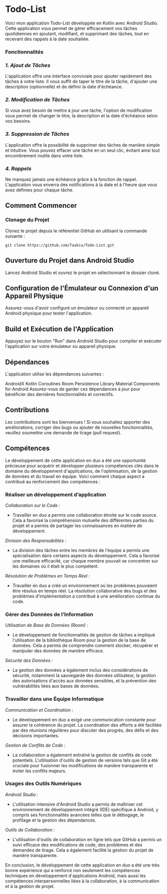 # Todo-List

Voici mon application Todo-List développée en Kotlin avec Android Studio. Cette application vous permet de gérer efficacement vos tâches quotidiennes en ajoutant, modifiant, et supprimant des tâches, tout en recevant des rappels à la date souhaitée.

### Fonctionnalités

### _1. Ajout de Tâches_
L'application offre une interface conviviale pour ajouter rapidement des tâches à votre liste. Il vous suffit de taper le titre de la tâche, d'ajouter une description (optionnelle) et de définir la date d'échéance.

### _2. Modification de Tâches_
Si vous avez besoin de mettre à jour une tâche, l'option de modification vous permet de changer le titre, la description et la date d'échéance selon vos besoins.

### _3. Suppression de Tâches_
L'application offre la possibilité de supprimer des tâches de manière simple et intuitive. Vous pouvez effacer une tâche en un seul clic, évitant ainsi tout encombrement inutile dans votre liste.

### _4. Rappels_
Ne manquez jamais une échéance grâce à la fonction de rappel. L'application vous enverra des notifications à la date et à l'heure que vous avez définies pour chaque tâche.

## Comment Commencer

### Clonage du Projet

Clonez le projet depuis le référentiel GitHub en utilisant la commande suivante :

```
git clone https://github.com/Taukix/Todo-List.git
```

## Ouverture du Projet dans Android Studio

Lancez Android Studio et ouvrez le projet en sélectionnant le dossier cloné.

## Configuration de l'Émulateur ou Connexion d'un Appareil Physique

Assurez-vous d'avoir configuré un émulateur ou connecté un appareil Android physique pour tester l'application.

## Build et Exécution de l'Application

Appuyez sur le bouton "Run" dans Android Studio pour compiler et exécuter l'application sur votre émulateur ou appareil physique.

## Dépendances

L'application utilise les dépendances suivantes :

AndroidX
Kotlin Coroutines
Room Persistence Library
Material Components for Android
Assurez-vous de garder ces dépendances à jour pour bénéficier des dernières fonctionnalités et correctifs.

## Contributions

Les contributions sont les bienvenues ! Si vous souhaitez apporter des améliorations, corriger des bugs ou ajouter de nouvelles fonctionnalités, veuillez soumettre une demande de tirage (pull request).

## Compétences

Le développement de cette application en duo a été une opportunité précieuse pour acquérir et développer plusieurs compétences clés dans le domaine du développement d'applications, de l'optimisation, de la gestion de données et du travail en équipe. Voici comment chaque aspect a contribué au renforcement des compétences :

### Réaliser un développement d’application

_Collaboration sur le Code :_ 

- Travailler en duo a permis une collaboration étroite sur le code source. Cela a favorisé la compréhension mutuelle des différentes parties du projet et a permis de partager les connaissances en matière de développement.

_Division des Responsabilités :_ 

- La division des tâches entre les membres de l'équipe a permis une spécialisation dans certains aspects du développement. Cela a favorisé une meilleure efficacité, car chaque membre pouvait se concentrer sur les domaines où il était le plus compétent.

_Résolution de Problèmes en Temps Réel :_ 

- Travailler en duo a créé un environnement où les problèmes pouvaient être résolus en temps réel. La résolution collaborative des bugs et des problèmes d'implémentation a contribué à une amélioration continue du code.

### Gérer des Données de l’Information

_Utilisation de Base de Données (Room) :_ 

- Le développement de fonctionnalités de gestion de tâches a impliqué l'utilisation de la bibliothèque Room pour la gestion de la base de données. Cela a permis de comprendre comment stocker, récupérer et manipuler des données de manière efficace.

_Sécurité des Données :_ 

- La gestion des données a également inclus des considérations de sécurité, notamment la sauvegarde des données utilisateur, la gestion des autorisations d'accès aux données sensibles, et la prévention des vulnérabilités liées aux bases de données.

### Travailler dans une Équipe Informatique

_Communication et Coordination :_ 

- Le développement en duo a exigé une communication constante pour assurer la cohérence du projet. La coordination des efforts a été facilitée par des réunions régulières pour discuter des progrès, des défis et des décisions importantes.

_Gestion de Conflits de Code :_ 

- La collaboration a également entraîné la gestion de conflits de code potentiels. L'utilisation d'outils de gestion de versions tels que Git a été cruciale pour fusionner les modifications de manière transparente et éviter les conflits majeurs.

### Usages des Outils Numériques

_Android Studio :_ 
  
- L'utilisation intensive d'Android Studio a permis de maîtriser cet environnement de développement intégré (IDE) spécifique à Android, y compris ses fonctionnalités avancées telles que le débogage, le profilage et la gestion des dépendances.

_Outils de Collaboration :_ 

- L'utilisation d'outils de collaboration en ligne tels que GitHub a permis un suivi efficace des modifications de code, des problèmes et des demandes de tirage. Cela a également facilité la gestion du projet de manière transparente.

En conclusion, le développement de cette application en duo a été une très bonne expérience qui a renforcé non seulement les compétences techniques en développement d'applications Android, mais aussi les compétences interpersonnelles liées à la collaboration, à la communication et à la gestion de projet.

